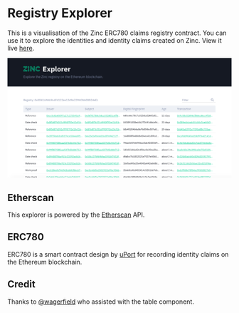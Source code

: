 # Registry Explorer

This is a visualisation of the Zinc ERC780 claims registry contract. You can use it to explore the identities and identity claims created on Zinc. View it live [here](https://zinc.work/explore).

![Registry Explorer](./registry-explorer.png)

## Etherscan

This explorer is powered by the [Etherscan](https://etherscan.io/) API. 

## ERC780

ERC780 is a smart contract design by [uPort](https://www.uport.me/) for recording identity claims on the Ethereum blockchain. 

## Credit 

Thanks to [@wagerfield](https://github.com/wagerfield/) who assisted with the table component. 
